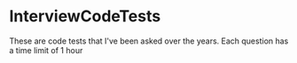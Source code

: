 InterviewCodeTests
==================

These are code tests that I've been asked over the years. Each question has a time limit of 1 hour
